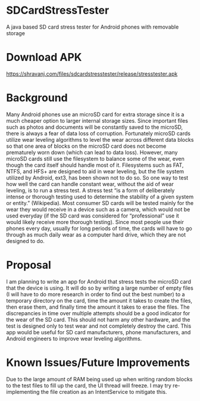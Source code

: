 # SDCardStressTester
A java based SD card stress tester for Android phones with removable storage

Download APK
============
https://shravanj.com/files/sdcardstresstester/release/stresstester.apk

Background
==========
Many Android phones use an microSD card for extra storage since it is a much cheaper option to larger internal storage sizes. Since important files such as photos and documents will be constantly saved to the microSD, there is always a fear of data loss of corruption. Fortunately microSD cards utilize wear leveling algorithms to level the wear across different data blocks so that one area of blocks on the microSD card does not become prematurely worn down (which can lead to data loss). However, many microSD cards still use the filesystem to balance some of the wear, even though the card itself should handle most of it. Filesystems such as FAT, NTFS, and HFS+ are designed to aid in wear leveling, but the file system utilized by Android, ext3, has been shown not to do so. So one way to test how well the card can handle constant wear, without the aid of wear leveling, is to run a stress test. A stress test “is a form of deliberately intense or thorough testing used to determine the stability of a given system or entity.” (Wikipedia). Most consumer SD cards will be tested mainly for the wear they would receive in a device such as a camera, which would not be used everyday (if the SD card was considered for “professional” use it would likely receive more thorough testing). Since most people use their phones every day, usually for long periods of time, the cards will have to go through as much daily wear as a computer hard drive, which they are not designed to do. 

Proposal
========
I am planning to write an app for Android that stress tests the microSD card that the device is using. It will do so by writing a large number of empty files (I will have to do more research in order to find out the best number) to a temporary directory on the card, time the amount it takes to create the files, then erase them, and finally time the amount it takes to erase the files. The discrepancies in time over multiple attempts should be a good indicator for the wear of the SD card. This should not harm any other hardware, and the test is designed only to test wear and not completely destroy the card. This app would be useful for SD card manufacturers, phone manufacturers, and Android engineers to improve wear leveling algorithms. 

Known Issues/Future Improvements
================================
Due to the large amount of RAM being used up when writing random blocks to the test files to fill up the card, the UI thread will freeze. I may try re-implementing the file creation as an IntentService to mitigate this. 


